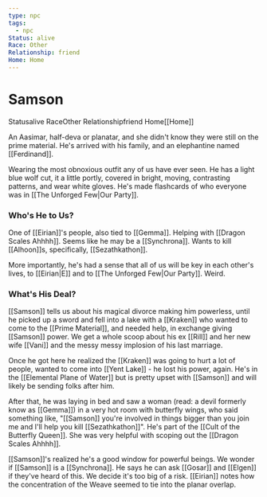 ```yaml
---
type: npc
tags:
  - npc
Status: alive
Race: Other
Relationship: friend
Home: Home
---
```


# Samson
<span class="dataview inline-field"><span class="inline-field-key">Status</span><span class="inline-field-value">alive</span></span>
<span class="dataview inline-field"><span class="inline-field-key">Race</span><span class="inline-field-value">Other</span></span>
<span class="dataview inline-field"><span class="inline-field-key">Relationship</span><span class="inline-field-value">friend</span></span>
<span class="dataview inline-field"><span class="inline-field-key">Home</span><span class="inline-field-value">[[Home]]</span></span>

An Aasimar, half-deva or planatar, and she didn't know they were still on the prime material. He's arrived with his family, and an elephantine named [[Ferdinand]]. 

Wearing the most obnoxious outfit any of us have ever seen. He has a light blue wolf cut, it a little portly, covered in bright, moving, contrasting patterns, and wear white gloves. He's made flashcards of who everyone was in [[The Unforged Few|Our Party]]. 

### Who's He to Us?
One of [[Eirian]]'s people, also tied to [[Gemma]]. Helping with [[Dragon Scales Ahhhh]]. Seems like he may be a [[Synchrona]]. Wants to kill [[Alhoon]]s, specifically, [[Sezathkathon]].

More importantly, he's had a sense that all of us will be key in each other's lives, to [[Eirian|E]] and to [[The Unforged Few|Our Party]]. Weird.

### What's His Deal?
[[Samson]] tells us about his magical divorce making him powerless, until he picked up a sword and fell into a lake with a [[Kraken]] who wanted to come to the [[Prime Material]], and needed help, in exchange giving [[Samson]] power. We get a whole scoop about his ex [[Rill]] and her new wife [[Vani]] and the messy messy implosion of his last marriage. 

Once he got here he realized the [[Kraken]] was going to hurt a lot of people, wanted to come into [[Yent Lake]] - he lost his power, again. He's in the [[Elemental Plane of Water]] but is pretty upset with [[Samson]] and will likely be sending folks after him. 

After that, he was laying in bed and saw a woman (read: a devil formerly know as [[Gemma]]) in a very hot room with butterfly wings, who said something like, "[[Samson]] you're involved in things bigger than you join me and I'll help you kill [[Sezathkathon]]". He's part of the [[Cult of the Butterfly Queen]]. She was very helpful with scoping out the [[Dragon Scales Ahhhh]].

[[Samson]]'s realized he's a good window for powerful beings. We wonder if [[Samson]] is a [[Synchrona]]. He says he can ask [[Gosar]] and [[Elgen]] if they've heard of this. We decide it's too big of a risk. [[Eirian]] notes how the concentration of the Weave seemed to tie into the planar overlap. 